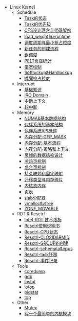 - Linux Kernel
  - Schedule
    - [Task的状态](kernel/schedule/task-life-cycle.md)
    - [Task的优先级](kernel/schedule/prio.md)
    - [CFS设计理念与代码架构](kernel/schedule/cfs-1.md)
    - [load_weight与vruntime](kernel/schedule/cfs-2.md)
    - [调度周期与最小抢占粒度](kernel/schedule/cfs-3.md)
    - [新任务的创建流程](kernel/schedule/cfs-4.md)
    - [组调度](kernel/schedule/cfs-5.md)
    - [PELT负载统计](kernel/schedule/cfs-6.md)
    - [带宽控制](kernel/schedule/cfs-7.md)
    - [Softlockup&Hardlockup](kernel/schedule/softlockup&hardlockup.md)
    - [唤醒抢占粒度](kernel/schedule/sched_wakeup_preempt_gran.md)
  - Interrupt
    - [基础知识](kernel/interrupt/interrupt-base.md)
    - [IRQ Domain](kernel/interrupt/interrupt-irqdomain.md)
    - [中断上下文](kernel/interrupt/interrupt-context.md)
    - [软中断](kernel/interrupt/interrupt-softirq.md)
  - Memory
    - [NUMA&基本数据结构](kernel/memory/doc/NUMA.md)
    - [伙伴系统的基本结构](kernel/memory/doc/buddy-system-base.md)
    - [伙伴系统API概述](kernel/memory/doc/buddy-system-api.md)
    - [内存分配-GFP_MASK](kernel/memory/doc/gfp_mask.md)
    - [内存分配-基本流程](kernel/memory/doc/alloc_steps.md)
    - [内存分配-策略和上下文](kernel/memory/doc/alloc_flags&alloc_context.md)
    - [页帧的数据结构设计](kernel/memory/doc/page.md)
    - [冷热页机制](kernel/memory/doc/cold-hot-page.md)
    - [复合页机制](kernel/memory/doc/comp_page.md)
    - [持久映射和固定映射](kernel/memory/doc/kamp&kmap_atomic.md)
    - [迁移类型与内存碎片](kernel/memory/doc/migrate-type.md)
    - [内核态内存](kernel/memory/doc/kernel-memory-use.md)
    - [页表](kernel/memory/doc/pagetable.md)
    - [slab分配器](kernel/memory/doc/slab.md)
    - [vmalloc&vfree](kernel/memory/doc/vmalloc.md)
    - [ZONE_MOVABLE](kernel/memory/doc/zone-movable.md)
  - RDT & Resctrl
    - [Intel-RDT 技术浅析](kernel/rdt/intel-rdt.md)
    - [Resctrl使用说明书](kernel/rdt/resctrl-manual.md)
    - [Resctrl-CPU状态](kernel/rdt/resctrl-kernel-1.md)
    - [Resctrl-CLOSID&RMID](kernel/rdt/resctrl-kernel-2.md)
    - [Resctrl-GROUP的创建](kernel/rdt/resctrl-kernel-3.md)
    - [Resctrl-schemata&cpus](kernel/rdt/resctrl-kernel-4.md)
    - [Resctrl-task迁移](kernel/rdt/resctrl-kernel-5.md)
    - [Resctrl-事件记录](kernel/rdt/resctrl-kernel-6.md)
  - Tools
    - [coredump](tools/coredump.md)
    - [gdb](tools/gdb.md)
    - [iostat](tools/iostat.md)
    - [iotop](tools/iotop.md)
    - [pidstat](tools/pidstat.md)
    - [top](tools/top.md)
  - Other
    - [Mutex](kernel/lock/mutex.md)
    - [写一个最简单的内核模块](kernel/other/kernel_mod.md)